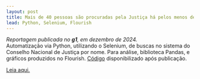 ```yaml
---
layout: post
title: Mais de 40 pessoas são procuradas pela Justiça há pelos menos dez anos na região de Sorocaba, indicam dados do CNJ
lead: Python, Selenium, Flourish 
---
```

*Reportagem publicada no **g1**, em dezembro de 2024.* 
<br>
Automatização via Python, utilizando o Selenium, de buscas no sistema do Conselho Nacional de Justiça por nome. Para análise, biblioteca Pandas, e gráficos produzidos no Flourish.
[Código](https://github.com/mtharruda/bnmp-scraper) disponibilizado após publicação. 

[Leia aqui.](https://g1.globo.com/sp/sorocaba-jundiai/noticia/2024/12/09/mais-de-40-pessoas-sao-procuradas-pela-justica-ha-pelos-menos-dez-anos-na-regiao-de-sorocaba-indicam-dados-do-cnj.ghtml)

[^fn-sample]: Handy! Now click the return link to go back.

